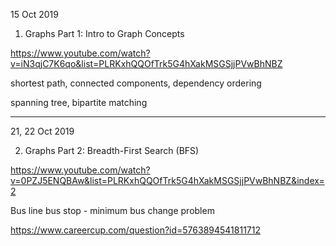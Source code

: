 15 Oct 2019

1) Graphs Part 1: Intro to Graph Concepts

https://www.youtube.com/watch?v=iN3qjC7K6qo&list=PLRKxhQQOfTrk5G4hXakMSGSjjPVwBhNBZ

shortest path, connected components, dependency ordering

spanning tree, bipartite matching

----------------------------------------------------------------------------------------------------------------------

21, 22 Oct 2019

2) Graphs Part 2: Breadth-First Search (BFS)

https://www.youtube.com/watch?v=0PZJ5ENQBAw&list=PLRKxhQQOfTrk5G4hXakMSGSjjPVwBhNBZ&index=2


Bus line bus stop - minimum bus change problem

https://www.careercup.com/question?id=5763894541811712

